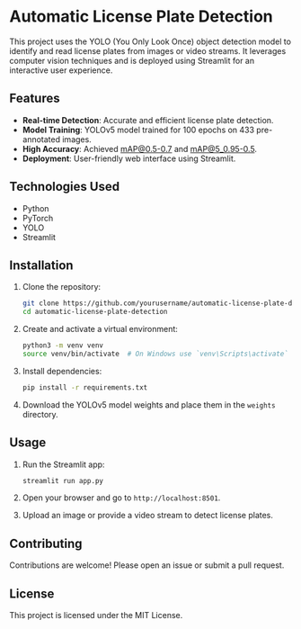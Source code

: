 # Automatic License Plate Detection

This project uses the YOLO (You Only Look Once) object detection model to identify and read license plates from images or video streams. It leverages computer vision techniques and is deployed using Streamlit for an interactive user experience.

## Features

- **Real-time Detection**: Accurate and efficient license plate detection.
- **Model Training**: YOLOv5 model trained for 100 epochs on 433 pre-annotated images.
- **High Accuracy**: Achieved mAP@0.5-0.7 and mAP@5_0.95-0.5.
- **Deployment**: User-friendly web interface using Streamlit.

## Technologies Used

- Python
- PyTorch
- YOLO
- Streamlit

## Installation

1. Clone the repository:
    ```bash
    git clone https://github.com/yourusername/automatic-license-plate-detection.git
    cd automatic-license-plate-detection
    ```

2. Create and activate a virtual environment:
    ```bash
    python3 -m venv venv
    source venv/bin/activate  # On Windows use `venv\Scripts\activate`
    ```

3. Install dependencies:
    ```bash
    pip install -r requirements.txt
    ```

4. Download the YOLOv5 model weights and place them in the `weights` directory.

## Usage

1. Run the Streamlit app:
    ```bash
    streamlit run app.py
    ```

2. Open your browser and go to `http://localhost:8501`.

3. Upload an image or provide a video stream to detect license plates.

## Contributing

Contributions are welcome! Please open an issue or submit a pull request.

## License

This project is licensed under the MIT License.


